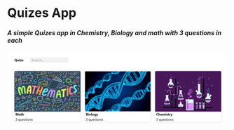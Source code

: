 # Quizes App


##### A simple Quizes app in Chemistry, Biology and math with 3 questions in each



![1744297623715](image/README/1744297623715.png)

